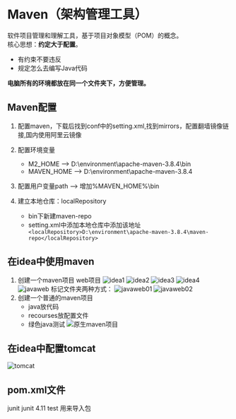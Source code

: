 # Maven（架构管理工具）
软件项目管理和理解工具，基于项目对象模型（POM）的概念。   
核心思想：**约定大于配置**。
- 有约束不要违反
- 规定怎么去编写Java代码   

**电脑所有的环境都放在同一个文件夹下，方便管理。**
## Maven配置
1. 配置maven，下载后找到conf中的setting.xml,找到mirrors，配置翻墙镜像链接,国内使用阿里云镜像
2. 配置环境变量
    - M2_HOME ——> D:\environment\apache-maven-3.8.4\bin
    - MAVEN_HOME ——>  D:\environment\apache-maven-3.8.4
3. 配置用户变量path ——> 增加%MAVEN_HOME%\bin

4. 建立本地仓库：localRepository
    - bin下新建maven-repo
    - setting.xml中添加本地仓库中添加该地址 
  ``` <localRepository>D:\environment\apache-maven-3.8.4\maven-repo</localRepository>```
## 在idea中使用maven 
1. 创建一个maven项目  web项目
![idea1](./pics/maven/idea.png)
![idea2](./pics/maven/idea2.png)
![idea3](./pics/maven/idea3.png)
![idea4](./pics/maven/idea4.png)
![javaweb](./pics/maven/javaweb.png)
标记文件夹两种方式：
![javaweb01](./pics/maven/javaweb01.png)
![javaweb02](./pics/maven/javaweb02.png)
2. 创建一个普通的maven项目
    - java放代码
    - recourses放配置文件
    - 绿色java测试
![原生maven项目](./pics/maven/原生maven项目.png)

## 在idea中配置tomcat
![tomcat](./pics/maven/tomcat.png)
## pom.xml文件
<dependencies>
    <dependency>
      <groupId>junit</groupId>
      <artifactId>junit</artifactId>
      <version>4.11</version>
      <scope>test</scope>
    </dependency>
  </dependencies>
  用来导入包